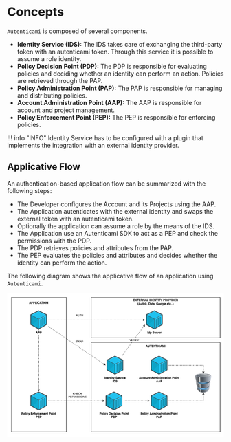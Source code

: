 # Concepts

`Autenticami` is composed of several components.

- **Identity Service (IDS):** The IDS takes care of exchanging the third-party token with an autenticami token. Through this service it is possible to assume a role identity.
- **Policy Decision Point (PDP):** The PDP is responsible for evaluating policies and deciding whether an identity can perform an action. Policies are retrieved through the PAP.
- **Policy Administration Point (PAP):** The PAP is responsible for managing and distributing policies.
- **Account Administration Point (AAP):** The AAP is responsible for account and project management.
- **Policy Enforcement Point (PEP):** The PEP is responsible for enforcing policies.

!!! info "INFO"
    Identity Service has to be configured with a plugin that implements the integration with an external identity provider.

## Applicative Flow

An authentication-based application flow can be summarized with the following steps:

- The Developer configures the Account and its Projects using the AAP.
- The Application autenticates with the external identity and swaps the external token with an autenticami token.
- Optionally the application can assume a role by the means of the IDS.
- The Application use an Autenticami SDK to act as a PEP and check the permissions with the PDP.
- The PDP retrieves policies and attributes from the PAP.
- The PEP evaluates the policies and attributes and decides whether the identity can perform the action.

The following diagram shows the applicative flow of an application using `Autenticami`.

![Architectural diagram](assets/images/autenticami-concepts.png)
